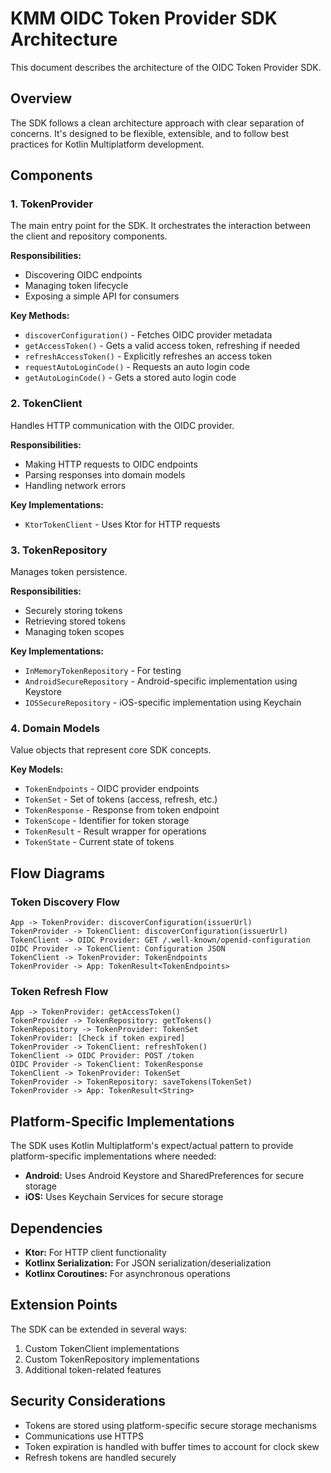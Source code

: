 # KMM OIDC Token Provider SDK Architecture

This document describes the architecture of the OIDC Token Provider SDK.

## Overview

The SDK follows a clean architecture approach with clear separation of concerns. It's designed to be flexible, extensible, and to follow best practices for Kotlin Multiplatform development.

## Components

### 1. TokenProvider

The main entry point for the SDK. It orchestrates the interaction between the client and repository components.

**Responsibilities:**
- Discovering OIDC endpoints
- Managing token lifecycle
- Exposing a simple API for consumers

**Key Methods:**
- `discoverConfiguration()` - Fetches OIDC provider metadata
- `getAccessToken()` - Gets a valid access token, refreshing if needed
- `refreshAccessToken()` - Explicitly refreshes an access token
- `requestAutoLoginCode()` - Requests an auto login code
- `getAutoLoginCode()` - Gets a stored auto login code

### 2. TokenClient

Handles HTTP communication with the OIDC provider.

**Responsibilities:**
- Making HTTP requests to OIDC endpoints
- Parsing responses into domain models
- Handling network errors

**Key Implementations:**
- `KtorTokenClient` - Uses Ktor for HTTP requests

### 3. TokenRepository

Manages token persistence.

**Responsibilities:**
- Securely storing tokens
- Retrieving stored tokens
- Managing token scopes

**Key Implementations:**
- `InMemoryTokenRepository` - For testing
- `AndroidSecureRepository` - Android-specific implementation using Keystore
- `IOSSecureRepository` - iOS-specific implementation using Keychain

### 4. Domain Models

Value objects that represent core SDK concepts.

**Key Models:**
- `TokenEndpoints` - OIDC provider endpoints
- `TokenSet` - Set of tokens (access, refresh, etc.)
- `TokenResponse` - Response from token endpoint
- `TokenScope` - Identifier for token storage
- `TokenResult` - Result wrapper for operations
- `TokenState` - Current state of tokens

## Flow Diagrams

### Token Discovery Flow

```
App -> TokenProvider: discoverConfiguration(issuerUrl)
TokenProvider -> TokenClient: discoverConfiguration(issuerUrl)
TokenClient -> OIDC Provider: GET /.well-known/openid-configuration
OIDC Provider -> TokenClient: Configuration JSON
TokenClient -> TokenProvider: TokenEndpoints
TokenProvider -> App: TokenResult<TokenEndpoints>
```

### Token Refresh Flow

```
App -> TokenProvider: getAccessToken()
TokenProvider -> TokenRepository: getTokens()
TokenRepository -> TokenProvider: TokenSet
TokenProvider: [Check if token expired]
TokenProvider -> TokenClient: refreshToken()
TokenClient -> OIDC Provider: POST /token
OIDC Provider -> TokenClient: TokenResponse
TokenClient -> TokenProvider: TokenSet
TokenProvider -> TokenRepository: saveTokens(TokenSet)
TokenProvider -> App: TokenResult<String>
```

## Platform-Specific Implementations

The SDK uses Kotlin Multiplatform's expect/actual pattern to provide platform-specific implementations where needed:

- **Android:** Uses Android Keystore and SharedPreferences for secure storage
- **iOS:** Uses Keychain Services for secure storage

## Dependencies

- **Ktor:** For HTTP client functionality
- **Kotlinx Serialization:** For JSON serialization/deserialization
- **Kotlinx Coroutines:** For asynchronous operations

## Extension Points

The SDK can be extended in several ways:

1. Custom TokenClient implementations
2. Custom TokenRepository implementations
3. Additional token-related features

## Security Considerations

- Tokens are stored using platform-specific secure storage mechanisms
- Communications use HTTPS
- Token expiration is handled with buffer times to account for clock skew
- Refresh tokens are handled securely